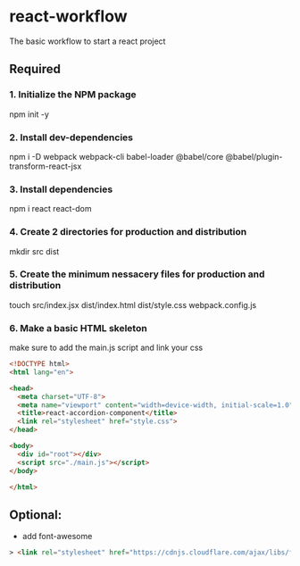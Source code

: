 # react-workflow
The basic workflow to start a react project 

## Required
### 1. Initialize the NPM package
npm init -y 
### 2. Install dev-dependencies
npm i -D webpack webpack-cli babel-loader @babel/core @babel/plugin-transform-react-jsx
### 3. Install dependencies
npm i react react-dom
### 4. Create 2 directories for production and distribution
mkdir src dist 
### 5. Create the minimum nessacery files for production and distribution
touch src/index.jsx dist/index.html dist/style.css webpack.config.js
### 6. Make a basic HTML skeleton
make sure to add the main.js script and link your css
```html
<!DOCTYPE html>
<html lang="en">

<head>
  <meta charset="UTF-8">
  <meta name="viewport" content="width=device-width, initial-scale=1.0">
  <title>react-accordion-component</title>
  <link rel="stylesheet" href="style.css">
</head>

<body>
  <div id="root"></div>
  <script src="./main.js"></script>
</body>

</html>
```

## Optional:
* add font-awesome
```html
> <link rel="stylesheet" href="https://cdnjs.cloudflare.com/ajax/libs/font-awesome/5.9.0/css/all.css">
```


